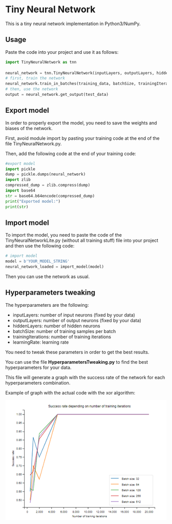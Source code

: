 # Tiny Neural Network

This is a tiny neural network implementation in Python3/NumPy.

## Usage

Paste the code into your project and use it as follows:

```python
import TinyNeuralNetwork as tnn

neural_network = tnn.TinyNeuralNetwork(inputLayers, outputLayers, hiddenLayers)
# first, train the network
neural_network.train_in_batches(training_data, batchSize, trainingIterations, learningRate)
# then, use the network
output = neural_network.get_output(test_data)
```
## Export model

In order to properly export the model, you need to save the weights and biases of the network.

First, avoid module import by pasting your training code at the end of the file TinyNeuralNetwork.py. 

Then, add the following code at the end of your training code:

```python
#export model
import pickle
dump = pickle.dumps(neural_network)
import zlib
compressed_dump = zlib.compress(dump)
import base64
str = base64.b64encode(compressed_dump)
print("Exported model:")
print(str)
```

## Import model

To import the model, you need to paste the code of the TinyNeuralNetworkLite.py (without all training stuff) file into your project and then use the following code:

```python
# import model
model = b'YOUR_MODEL_STRING'
neural_network_loaded = import_model(model) 
```
Then you can use the network as usual.

## Hyperparameters tweaking

The hyperparameters are the following:

- inputLayers: number of input neurons (fixed by your data)
- outputLayers: number of output neurons (fixed by your data)
- hiddenLayers: number of hidden neurons
- batchSize: number of training samples per batch
- trainingIterations: number of training iterations
- learningRate: learning rate

You need to tweak these parameters in order to get the best results. 

You can use the file **HyperparametersTweaking.py** to find the best hyperparameters for your data.

This file will generate a graph with the success rate of the network for each hyperparameters combination.

Example of graph with the actual code with the xor algorithm:

![img.png](Resources/chartHyperparameters.png)

